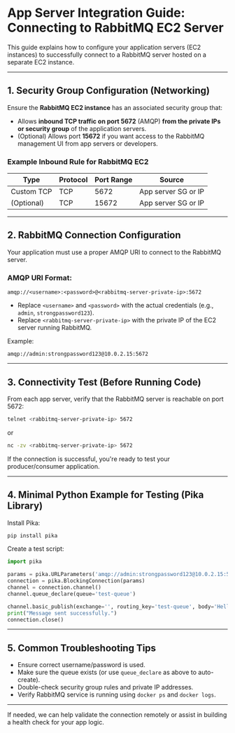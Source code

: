 
# App Server Integration Guide: Connecting to RabbitMQ EC2 Server

This guide explains how to configure your application servers (EC2 instances) to successfully connect to a RabbitMQ server hosted on a separate EC2 instance.

---

## 1. Security Group Configuration (Networking)

Ensure the **RabbitMQ EC2 instance** has an associated security group that:

- Allows **inbound TCP traffic on port 5672** (AMQP) **from the private IPs or security group** of the application servers.
- (Optional) Allows port **15672** if you want access to the RabbitMQ management UI from app servers or developers.

### Example Inbound Rule for RabbitMQ EC2

| Type        | Protocol | Port Range | Source              |
|-------------|----------|------------|---------------------|
| Custom TCP  | TCP      | 5672       | App server SG or IP |
| (Optional)  | TCP      | 15672      | App server SG or IP |

---

## 2. RabbitMQ Connection Configuration

Your application must use a proper AMQP URI to connect to the RabbitMQ server.

### AMQP URI Format:

```
amqp://<username>:<password>@<rabbitmq-server-private-ip>:5672
```

- Replace `<username>` and `<password>` with the actual credentials (e.g., `admin`, `strongpassword123`).
- Replace `<rabbitmq-server-private-ip>` with the private IP of the EC2 server running RabbitMQ.

Example:

```
amqp://admin:strongpassword123@10.0.2.15:5672
```

---

## 3. Connectivity Test (Before Running Code)

From each app server, verify that the RabbitMQ server is reachable on port 5672:

```bash
telnet <rabbitmq-server-private-ip> 5672
```

or

```bash
nc -zv <rabbitmq-server-private-ip> 5672
```

If the connection is successful, you're ready to test your producer/consumer application.

---

## 4. Minimal Python Example for Testing (Pika Library)

Install Pika:

```bash
pip install pika
```

Create a test script:

```python
import pika

params = pika.URLParameters('amqp://admin:strongpassword123@10.0.2.15:5672')
connection = pika.BlockingConnection(params)
channel = connection.channel()
channel.queue_declare(queue='test-queue')

channel.basic_publish(exchange='', routing_key='test-queue', body='Hello from app server!')
print("Message sent successfully.")
connection.close()
```

---

## 5. Common Troubleshooting Tips

- Ensure correct username/password is used.
- Make sure the queue exists (or use `queue_declare` as above to auto-create).
- Double-check security group rules and private IP addresses.
- Verify RabbitMQ service is running using `docker ps` and `docker logs`.

---

If needed, we can help validate the connection remotely or assist in building a health check for your app logic.
